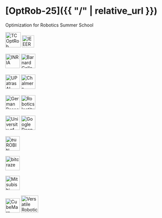 # [OptRob-25]({{ "/" | relative_url }})

Optimization for Robotics Summer School<br>

<a style="text-decoration:none" href="https://tcoptrob.org">
  <img src="{{ '/assets/logos/tcoptrob.png' | relative_url }}" alt="TCOptRob" style="height: 3rem">
</a>
<a style="text-decoration:none" href="http://www.ieee-ras.org/">
  <img src="{{ '/assets/logos/ieeeras.png' | relative_url }}" alt="IEEERAS" style="height: 2.4rem">
</a>
<br/><br/>
<a style="text-decoration:none" href="https://www.inria.fr/en">
  <img src="{{ '/assets/logos/inria.png' | relative_url }}" alt="INRIA" style="height: 2.8rem">
</a>
<a style="text-decoration:none" href="https://cs.barnard.edu">
  <img src="{{ '/assets/logos/barnard.png' | relative_url }}" alt="Barnard College" style="height: 2.8rem">
</a>
<br/><br/>
<a style="text-decoration:none" href="https://sites.google.com/g.upatras.gr/ai-hub/">
  <img src="{{ '/assets/logos/patrasAIhub2.png' | relative_url }}" alt="UPatras AI-Hub" style="height: 2.8rem">
</a>
<a style="text-decoration:none" href="https://www.chalmers.se/en/">
  <img src="{{ '/assets/logos/chalmers.png' | relative_url }}" alt="Chalmers University of Technology" style="height: 2.8rem">
</a>
<br/><br/>
<a style="text-decoration:none" href="https://www.dfki.de/en/web">
  <img src="{{ '/assets/logos/dfki.png' | relative_url }}" alt="German Research Center for Artificial Intelligence - DFKI" style="height: 2.8rem">
</a>
<a style="text-decoration:none" href="https://www.ri.cmu.edu/">
  <img src="{{ '/assets/logos/cmu.png' | relative_url }}" alt="Robotics Institute Carnegie Mellon University" style="height: 2.8rem">
</a>
<br/><br/>
<a style="text-decoration:none" href="https://www.nd.edu/">
  <img src="{{ '/assets/logos/notredame.png' | relative_url }}" alt="University of Notre Dame" style="height: 2.8rem">
</a>
<a style="text-decoration:none" href="https://deepmind.google">
  <img src="{{ '/assets/logos/deepmind-small.png' | relative_url }}" alt="Google DeepMind" style="height: 2.8rem">
</a>
<br/><br/>
<a style="text-decoration:none" href="https://www.eurobin-project.eu">
  <img src="{{ '/assets/logos/eurobin.png' | relative_url }}" alt="euROBIN" style="height: 2.8rem">
</a>
<br/><br/>
<a style="text-decoration:none" href="https://www.bitcraze.io">
  <img src="{{ '/assets/logos/bitcraze.png' | relative_url }}" alt="bitcraze" style="height: 2.8rem">
</a>
<br/><br/>
<a style="text-decoration:none" href="https://www.merl.com">
  <img src="{{ '/assets/logos/merl.png' | relative_url }}" alt="Mitsubishi Electric Research Laboratories" style="height: 2.8rem">
</a>
<br/><br/>
<a style="text-decoration:none" href="https://www.cubemars.com">
  <img src="{{ '/assets/logos/cubemars.png' | relative_url }}" alt="CubeMars" style="height: 2.8rem">
</a>
<a style="text-decoration:none" href="https://versatile-robotics.com">
  <img src="{{ '/assets/logos/versatile_small.png' | relative_url }}" alt="Versatile Robotics" style="height: 3.4rem">
</a>
